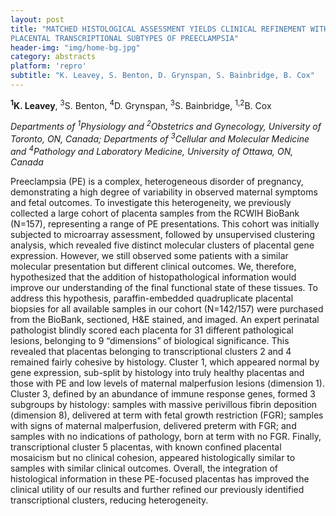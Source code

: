 ```yaml
---
layout: post
title: "MATCHED HISTOLOGICAL ASSESSMENT YIELDS CLINICAL REFINEMENT WITHIN
PLACENTAL TRANSCRIPTIONAL SUBTYPES OF PREECLAMPSIA"
header-img: "img/home-bg.jpg"
category: abstracts
platform: 'repro'
subtitle: "K. Leavey, S. Benton, D. Grynspan, S. Bainbridge, B. Cox"
---
```

__<sup>1</sup>K. Leavey__, <sup>3</sup>S. Benton, <sup>4</sup>D. Grynspan, <sup>3</sup>S. Bainbridge,
<sup>1,2</sup>B. Cox

_Departments of <sup>1</sup>Physiology and <sup>2</sup>Obstetrics and Gynecology,
University of Toronto, ON, Canada; Departments of <sup>3</sup>Cellular and
Molecular Medicine and <sup>4</sup>Pathology and Laboratory Medicine, University
of Ottawa, ON, Canada_

Preeclampsia (PE) is a complex, heterogeneous disorder of pregnancy,
demonstrating a high degree of variability in observed maternal symptoms
and fetal outcomes. To investigate this heterogeneity, we previously
collected a large cohort of placenta samples from the RCWIH BioBank
(N=157), representing a range of PE presentations. This cohort was
initially subjected to microarray assessment, followed by unsupervised
clustering analysis, which revealed five distinct molecular clusters of
placental gene expression. However, we still observed some patients with
a similar molecular presentation but different clinical outcomes. We,
therefore, hypothesized that the addition of histopathological
information would improve our understanding of the final functional
state of these tissues. To address this hypothesis, paraffin-embedded
quadruplicate placental biopsies for all available samples in our cohort
(N=142/157) were purchased from the BioBank, sectioned, H&E stained, and
imaged. An expert perinatal pathologist blindly scored each placenta for
31 different pathological lesions, belonging to 9 “dimensions” of
biological significance. This revealed that placentas belonging to
transcriptional clusters 2 and 4 remained fairly cohesive by histology.
Cluster 1, which appeared normal by gene expression, sub-split by
histology into truly healthy placentas and those with PE and low levels
of maternal malperfusion lesions (dimension 1). Cluster 3, defined by an
abundance of immune response genes, formed 3 subgroups by histology:
samples with massive perivillous fibrin deposition (dimension 8),
delivered at term with fetal growth restriction (FGR); samples with
signs of maternal malperfusion, delivered preterm with FGR; and samples
with no indications of pathology, born at term with no FGR. Finally,
transcriptional cluster 5 placentas, with known confined placental
mosaicism but no clinical cohesion, appeared histologically similar to
samples with similar clinical outcomes. Overall, the integration of
histological information in these PE-focused placentas has improved the
clinical utility of our results and further refined our previously
identified transcriptional clusters, reducing heterogeneity.
